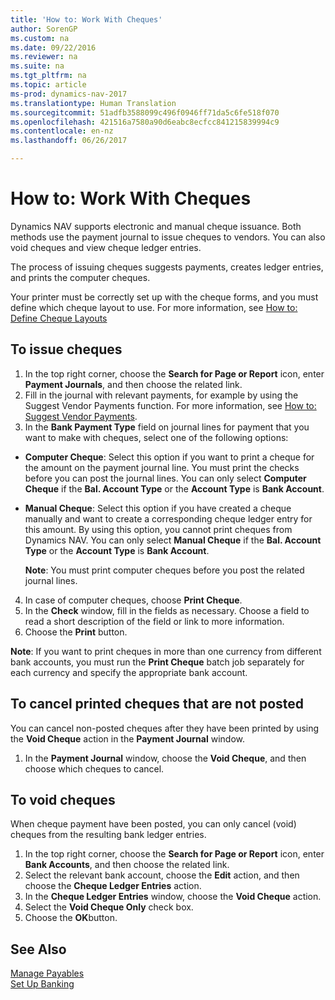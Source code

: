```yaml
---
title: 'How to: Work With Cheques'
author: SorenGP
ms.custom: na
ms.date: 09/22/2016
ms.reviewer: na
ms.suite: na
ms.tgt_pltfrm: na
ms.topic: article
ms-prod: dynamics-nav-2017
ms.translationtype: Human Translation
ms.sourcegitcommit: 51adfb3588099c496f0946ff71da5c6fe518f070
ms.openlocfilehash: 421516a7580a90d6eabc8ecfcc841215839994c9
ms.contentlocale: en-nz
ms.lasthandoff: 06/26/2017

---
```


# <a name="how-to-work-with-checks"></a>How to: Work With Cheques
Dynamics NAV supports electronic and manual cheque issuance. Both methods use the payment journal to issue cheques to vendors. You can also void cheques and view cheque ledger entries.

The process of issuing cheques suggests payments, creates ledger entries, and prints the computer cheques.

Your printer must be correctly set up with the cheque forms, and you must define which cheque layout to use. For more information, see [How to: Define Cheque Layouts](finance-setup-how-define-check-layouts.md)

## <a name="to-issue-checks"></a>To issue cheques
1. In the top right corner, choose the **Search for Page or Report** icon, enter **Payment Journals**, and then choose the related link.
2. Fill in the journal with relevant payments, for example by using the Suggest Vendor Payments function. For more information, see [How to: Suggest Vendor Payments](payables-how-suggest-vendor-payments.md).
3. In the **Bank Payment Type** field on journal lines for payment that you want to make with cheques, select one of the following options:

 - **Computer Cheque**: Select this option if you want to print a cheque for the amount on the payment journal line. You must print the checks before you can post the journal lines. You can only select **Computer Cheque** if the **Bal. Account Type** or the **Account Type** is **Bank Account**.

 - **Manual Cheque**: Select this option if you have created a cheque manually and want to create a corresponding cheque ledger entry for this amount. By using this option, you cannot print cheques from Dynamics NAV. You can only select **Manual Cheque** if the **Bal. Account Type** or the **Account Type** is **Bank Account**.

    **Note**: You must print computer cheques before you post the related journal lines.
4. In case of computer cheques, choose **Print Cheque**.
5. In the **Check** window, fill in the fields as necessary. Choose a field to read a short description of the field or link to more information.
6. Choose the **Print** button.

**Note**: If you want to print cheques in more than one currency from different bank accounts, you must run the **Print Cheque** batch job separately for each currency and specify the appropriate bank account.

## <a name="to-cancel-printed-checks-that-are-not-posted"></a>To cancel printed cheques that are not posted
You can cancel non-posted cheques after they have been printed by using the **Void Cheque** action in the **Payment Journal** window.
1. In the **Payment Journal** window, choose the **Void Cheque**, and then choose which cheques to cancel.

## <a name="to-void-checks"></a>To void cheques
When cheque payment have been posted, you can only cancel (void) cheques from the resulting bank ledger entries.

1. In the top right corner, choose the **Search for Page or Report** icon, enter **Bank Accounts**, and then choose the related link.
2. Select the relevant bank account, choose the **Edit** action, and then choose the **Cheque Ledger Entries** action.
3. In the **Cheque Ledger Entries** window, choose the **Void Cheque** action.
4. Select the **Void Cheque Only** check box.
5. Choose the **OK**button.

## <a name="see-also"></a>See Also
[Manage Payables](payables-manage-payables.md)  
[Set Up Banking](bank-setup-banking.md)  

